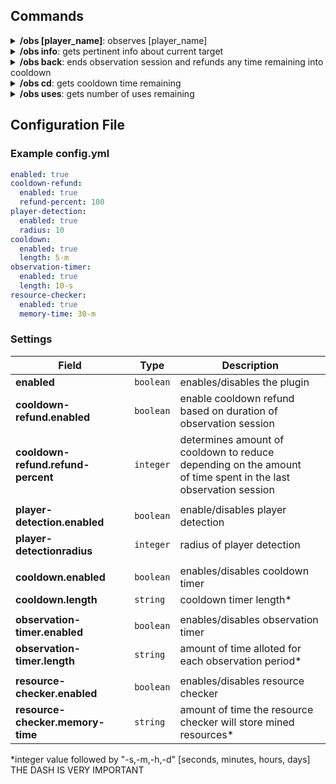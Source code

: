 ## Commands ##
<details>
    <summary><b>/obs [player_name]</b>: observes [player_name]</summary>
    <p>
        1) Saves player state <br>
        2) Replaces inventory with [Spectator Inventory](#spectator-inventory) <br> 
        3) Starts [Observation Session](#observation-session) and targets the player inputted <br>
        4) Starts timer
    </p>
</details>

<details>
    <summary><b>/obs info</b>: gets pertinent info about current target</summary>
    <p>
        1) Gets number of precious resources mined by target in past "memory-time" time <br>
        2) Gets amount of time player has been online
    </p>
</details>

<details>
    <summary><b>/obs back</b>: ends observation session and refunds any time remaining into cooldown</summary>
    <p>
        1) Sends observer back to previous location and restores their player state <br>
        2) refunds a percentage of the cooldown timer based off of time spent in observation <br> <code> refund = refund-percent * ((time_spent_observing / observation-time) * cooldown-time)) </code>
    </p>
</details>

<details>
    <summary><b>/obs cd</b>: gets cooldown time remaining</summary>
    <p>Straightforward lol. Gets the amount of time left in the user's cooldown timer</p>
</details>

<details>
    <summary><b>/obs uses</b>: gets number of uses remaining</summary>
    <p>Gets number of uses remaining</p>
</details>


## Configuration File ##


### Example config.yml ###
```yaml
enabled: true
cooldown-refund:
  enabled: true
  refund-percent: 100
player-detection:
  enabled: true
  radius: 10
cooldown:
  enabled: true
  length: 5-m
observation-timer:
  enabled: true
  length: 10-s
resource-checker:
  enabled: true
  memory-time: 30-m
 ```
 
 
 ### Settings ###
| Field                             | Type          | Description |
| ------                            | ------        |  ------     |
| __enabled__                       | ```boolean``` | enables/disables the plugin |
| __cooldown-refund.enabled__       | ```boolean``` | enable cooldown refund based on duration of observation session |
| __cooldown-refund.refund-percent__| ```integer``` | determines amount of cooldown to reduce depending on                   the amount<br>of time spent in the last observation session |
| | | 
| __player-detection.enabled__      | ```boolean``` | enable/disables player detection |
| __player-detectionradius__        | ```integer``` | radius of player detection | 
| | |
| __cooldown.enabled__              | ```boolean``` | enables/disables cooldown timer |       
| __cooldown.length__               | ```string```  | cooldown timer length*  |
| | |
| __observation-timer.enabled__     | ```boolean``` | enables/disables observation timer |
| __observation-timer.length__      | ```string```  | amount of time alloted for each observation period* |
| | | 
| __resource-checker.enabled__      | ```boolean``` | enables/disables resource checker |                              
| __resource-checker.memory-time__  | ```string```  | amount of time the resource checker will store mined resources* |

*integer value followed by "-s,-m,-h,-d" [seconds, minutes, hours, days]
 THE DASH IS VERY IMPORTANT
